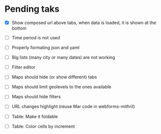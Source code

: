 # Pending taks

- [x] Show composed url above tabs, when data is loaded, it is shown at the bottom
- [ ] Time period is not used
- [ ] Properly formating json and yaml
- [ ] Big lists (many city or many dates) are not working
- [ ] Filter editor
- [ ] Maps should hide (or show different) tabs
- [ ] Maps should limit geolevels to the ones available
- [ ] Maps should hide filters
- [ ] URL changes highlight (reuse Mar code in webforms-mithril)
- [ ] Table: Make it foldable
- [ ] Table: Color cells by increment


